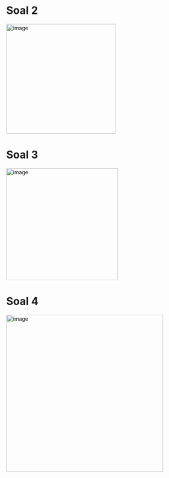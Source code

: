 # Soal 2
<img width="291" alt="image" src="https://github.com/RivaldoPardede/UTS_Lab5_OOP/assets/114504295/df2f8b85-ef83-4207-8d72-11719bd86bef">

# Soal 3
<img width="297" alt="image" src="https://github.com/RivaldoPardede/UTS_Lab5_OOP/assets/114504295/bf16dad0-8954-4694-a503-9d2270cbc0e2">

# Soal 4
<img width="417" alt="image" src="https://github.com/RivaldoPardede/UTS_Lab5_OOP/assets/114504295/85f3b4fe-4fec-45d6-ab8c-c64c3caf5221">
